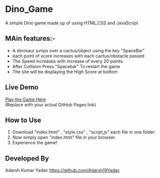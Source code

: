 # Dino_Game
 A simple Dino game made up of using HTML,CSS and JavaScript
 
## MAin features:-

- A dinosaur jumps over a cactus/object using the key "SpaceBar"
- each point of score increases with each cactus/obstacle passed
- The Speed increases with increase of every 20 points
- After Collision Press "Spacebar" To restart the game
- The site will be displaying the High Score at bottom

## Live Demo

[Play the Game Here](https://your-username.github.io/dino-game/)  
(Replace with your actual GitHub Pages link)

## How to Use

1. Download "index.html" , "style.css" , "script,js" each file in one folder
2. Now simply open "index.html" file in your browser.
3. Experience the game!

## Developed By

Adarsh Kumar Yadav
https://github.com/Adarsh19Yadav
